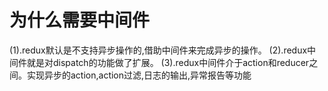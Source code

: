 # 为什么需要中间件
  (1).redux默认是不支持异步操作的,借助中间件来完成异步的操作。
  (2).redux中间件就是对dispatch的功能做了扩展。
  (3).redux中间件介于action和reducer之间。实现异步的action,action过滤,日志的输出,异常报告等功能

